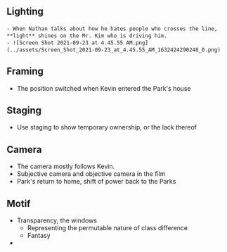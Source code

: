 ## Lighting
	- When Nathan talks about how he hates people who crosses the line, **light** shines on the Mr. Kim who is driving him.
	- ![Screen Shot 2021-09-23 at 4.45.55 AM.png](../assets/Screen_Shot_2021-09-23_at_4.45.55_AM_1632424290248_0.png)
## Framing
- The position switched when Kevin entered the Park's house
## Staging
- Use staging to show temporary ownership, or the lack thereof
## Camera
- The camera mostly follows Kevin.
- Subjective camera and objective camera in the film
- Park's return to home, shift of power back to the Parks
## Motif
- Transparency, the windows
	- Representing the permutable nature of class difference
	- Fantasy
-